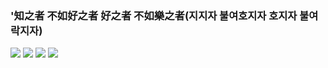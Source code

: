 ### '知之者 不如好之者 好之者 不如樂之者(지지자 불여호지자 호지자 불여락지자)
<img src="https://img.shields.io/badge/Kotlin-7F52FF?style=for-the-badge&logo=kotlin&logoColor=white">
<img src="https://img.shields.io/badge/C++-00599C?style=for-the-badge&logo=cplusplus&logoColor=white">

<img src="https://img.shields.io/badge/VisualStudio-5C2D91?style=for-the-badge&logo=Visual studio&logoColor=white">
<img src="https://img.shields.io/badge/AndroidStudio-3DDC84?style=for-the-badge&logo=androidstudio&logoColor=white">


